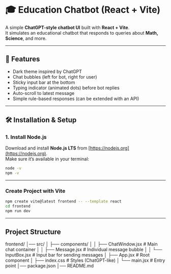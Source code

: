 # 🎓 Education Chatbot (React + Vite)

A simple **ChatGPT-style chatbot UI** built with **React + Vite**.  
It simulates an educational chatbot that responds to queries about **Math, Science**, and more.  

---

## 🚀 Features
- Dark theme inspired by ChatGPT
- Chat bubbles (left for bot, right for user)
- Sticky input bar at the bottom
- Typing indicator (animated dots) before bot replies
- Auto-scroll to latest message
- Simple rule-based responses (can be extended with an API)

---

## 🛠️ Installation & Setup

### 1. Install Node.js
Download and install **Node.js LTS** from [https://nodejs.org](https://nodejs.org).  
Make sure it’s available in your terminal:

```bash
node -v
npm -v

```
---
### Create Project with Vite
```bash
npm create vite@latest frontend -- --template react
cd frontend
npm run dev
```
---
## Project Structure
frontend/
│── src/
│   ├── components/
│   │   ├── ChatWindow.jsx   # Main chat container
│   │   ├── Message.jsx      # Individual message bubble
│   │   └── InputBox.jsx     # Input bar for sending messages
│   ├── App.jsx              # Root component
│   ├── index.css            # Styles (ChatGPT-like)
│   └── main.jsx             # Entry point
│── package.json
│── README.md
